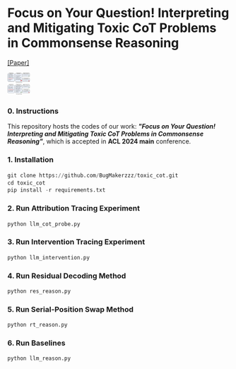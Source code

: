 # Focus on Your Question! Interpreting and Mitigating Toxic CoT Problems in Commonsense Reasoning 

[[Paper]](https://arxiv.org/abs/2402.18344)

<img src="example.png" style="zoom:5%;" />

### 0. Instructions

This repository hosts the codes of our work: ***"Focus on Your Question! Interpreting and Mitigating Toxic CoT Problems in Commonsense Reasoning"***, which is accepted in **ACL 2024 main** conference.



### 1. Installation

```python
git clone https://github.com/BugMakerzzz/toxic_cot.git
cd toxic_cot
pip install -r requirements.txt
```



### 2. Run Attribution Tracing Experiment

```python
python llm_cot_probe.py
```



### 3. Run Intervention Tracing Experiment

```python
python llm_intervention.py
```



### 4. Run Residual Decoding Method

```python
python res_reason.py
```



### 5. Run Serial-Position Swap Method

```python
python rt_reason.py
```



### 6. Run Baselines

```python
python llm_reason.py
```

